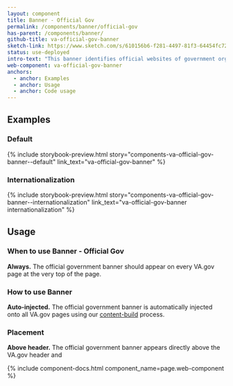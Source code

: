 ```yaml
---
layout: component
title: Banner - Official Gov
permalink: /components/banner/official-gov
has-parent: /components/banner/
github-title: va-official-gov-banner
sketch-link: https://www.sketch.com/s/610156b6-f281-4497-81f3-64454fc72156/p/B87991F3-2AC5-4C6D-94AE-43B5A4B2EFD3/canvas
status: use-deployed
intro-text: "This banner identifies official websites of government organizations in the United States. They also help visitors understand whether a website is official and secure."
web-component: va-official-gov-banner
anchors:
  - anchor: Examples
  - anchor: Usage
  - anchor: Code usage
---
```


## Examples

### Default

{% include storybook-preview.html story="components-va-official-gov-banner--default"  link_text="va-official-gov-banner" %}

### Internationalization

{% include storybook-preview.html story="components-va-official-gov-banner--internationalization"  link_text="va-official-gov-banner internationalization" %}

## Usage

### When to use Banner - Official Gov

**Always.** The official government banner should appear on every VA.gov page at the very top of the page. 

### How to use Banner

**Auto-injected.** The official government banner is automatically injected onto all VA.gov pages using our [content-build](https://github.com/department-of-veterans-affairs/content-build) process.

### Placement

**Above header.** The official government banner appears directly above the VA.gov header and 

{% include component-docs.html component_name=page.web-component %}